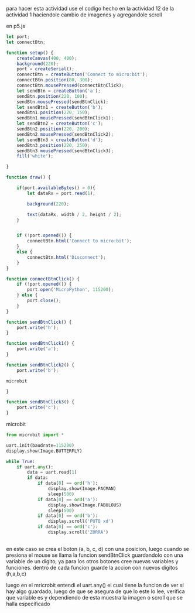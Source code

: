 para hacer esta actividad use el codigo hecho en la actividad 12 de la actividad 1 haciendole cambio de imagenes y agregandole scroll

en p5.js

```js
let port;
let connectBtn;

function setup() {
    createCanvas(400, 400);
    background(220);
    port = createSerial();
    connectBtn = createButton('Connect to micro:bit');
    connectBtn.position(80, 300);
    connectBtn.mousePressed(connectBtnClick);
    let sendBtn = createButton('a');
    sendBtn.position(220, 100);
    sendBtn.mousePressed(sendBtnClick);
    let sendBtn1 = createButton('b');
    sendBtn1.position(220, 150);
    sendBtn1.mousePressed(sendBtnClick1);
    let sendBtn2 = createButton('c');
    sendBtn2.position(220, 200);
    sendBtn2.mousePressed(sendBtnClick2);
    let sendBtn3 = createButton('d');
    sendBtn3.position(220, 250);
    sendBtn3.mousePressed(sendBtnClick3);
    fill('white');

}

function draw() {

    if(port.availableBytes() > 0){
        let dataRx = port.read(1);

        background(220);

        text(dataRx, width / 2, height / 2);
    }


    if (!port.opened()) {
        connectBtn.html('Connect to micro:bit');
    }
    else {
        connectBtn.html('Disconnect');
    }
}

function connectBtnClick() {
    if (!port.opened()) {
        port.open('MicroPython', 115200);
    } else {
        port.close();
    }
}

function sendBtnClick() {
    port.write('h');
}

function sendBtnClick1() {
    port.write('a');
}

function sendBtnClick2() {
    port.write('b');

microbit

}

function sendBtnClick3() {
    port.write('c');
}
```

microbit

```py
from microbit import *

uart.init(baudrate=115200)
display.show(Image.BUTTERFLY)

while True:
    if uart.any():
        data = uart.read(1)
        if data:
            if data[0] == ord('h'):
                display.show(Image.PACMAN)
                sleep(500)
            if data[0] == ord('a'):
                display.show(Image.FABULOUS)
                sleep(500)
            if data[0] == ord('b'):
                display.scroll('PUTO xd')                  
            if data[0] == ord('c'):
                display.scroll('ZORRA')    
                
```

en este caso se crea el boton (a, b, c, d) con una posicion, luego cuando se presiona el mouse se llama la funcion sendBtnClick guardandolo con una variable de un digito, ya para los otros botones cree nuevas 
variables y funciones. dentro de cada funcion guarde la accion con nuevos digitos (h,a,b,c)

luego en el mricrobit entendi el uart.any() el cual tiene la funcion de ver si hay algo guardado, luego de que se asegura de que lo este lo lee, verifica que variable es y dependiendo de esta muestra la imagen o scroll
que se halla especificado
